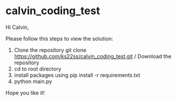 # calvin_coding_test
 
Hi Calvin,

Please follow this steps to view the solution:

1. Clone the repository git clone https://github.com/ks22ss/calvin_coding_test.git / Download the repository
2. cd to root directory
3. install packages using pip install -r requirements.txt
4. python main.py


Hope you like it!
